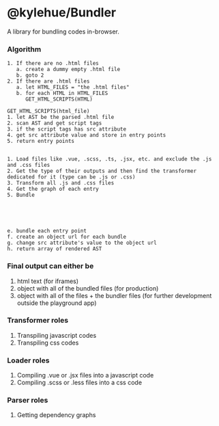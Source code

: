 # @kylehue/Bundler

A library for bundling codes in-browser.

### Algorithm
```
1. If there are no .html files
   a. create a dummy empty .html file
   b. goto 2
2. If there are .html files
   a. let HTML_FILES = "the .html files"
   b. for each HTML in HTML_FILES
      GET_HTML_SCRIPTS(HTML)

GET_HTML_SCRIPTS(html_file)
1. let AST be the parsed .html file
2. scan AST and get script tags
3. if the script tags has src attribute
4. get src attribute value and store in entry points
5. return entry points


1. Load files like .vue, .scss, .ts, .jsx, etc. and exclude the .js and .css files
2. Get the type of their outputs and then find the transformer dedicated for it (type can be .js or .css)
3. Transform all .js and .css files
4. Get the graph of each entry
5. Bundle





e. bundle each entry point
f. create an object url for each bundle
g. change src attribute's value to the object url
h. return array of rendered AST

```

### Final output can either be
1. html text (for iframes)
2. object with all of the bundled files (for production)
3. object with all of the files + the bundler files (for further development outside the playground app)

### Transformer roles
1. Transpiling javascript codes
2. Transpiling css codes

### Loader roles
1. Compiling .vue or .jsx files into a javascript code
2. Compiling .scss or .less files into a css code

### Parser roles
1. Getting dependency graphs